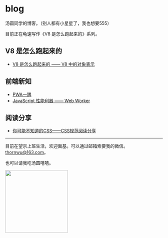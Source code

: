 # blog
汤圆同学的博客。（别人都有小星星了，我也想要555）

目前正在龟速写作《V8 是怎么跑起来的》系列。

## V8 是怎么跑起来的
- [V8 是怎么跑起来的 —— V8 中的对象表示](https://github.com/ThornWu/blog/issues/4)

## 前端新知
- [PWA一隅](https://github.com/ThornWu/blog/issues/1)
- [JavaScript 性能利器 —— Web Worker](https://github.com/ThornWu/blog/issues/2)

## 阅读分享
- [你可能不知道的CSS——CSS规范阅读分享](https://github.com/ThornWu/blog/issues/3)

---

目前在望京上班生活，欢迎面基。可以通过邮箱索要我的微信。thornwu@163.com。

也可以请我吃汤圆嘻嘻。

<img src="http://image.thornwu.com/20190505083827.png" width="200px">
